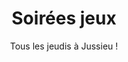 ---
title: Soirées jeux
subtitle: Tous les jeudis à Jussieu !
src: /accueil/carrousel/jeux.webp
inCarrousel: true
---